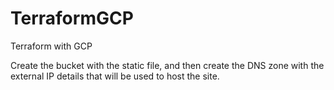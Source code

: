 # TerraformGCP
Terraform with GCP

Create the bucket with the static file, and then create the DNS zone with the external IP details that will be used to host the site.